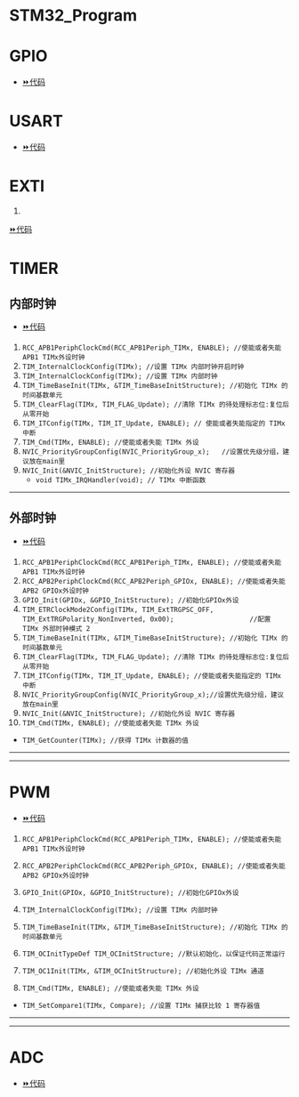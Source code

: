 # STM32_Program

# GPIO
 - [⏩代码](_Study\STM32\program\gpio.md)

# USART
 - [⏩代码](_Study\STM32\program\usart.md)

# EXTI

 1. 



[⏩代码](_Study\STM32\program\exti.md)

# TIMER

## 内部时钟

- [⏩代码](_Study\STM32\program\timer.md)

1. `RCC_APB1PeriphClockCmd(RCC_APB1Periph_TIMx, ENABLE); //使能或者失能 APB1 TIMx外设时钟`
2. `TIM_InternalClockConfig(TIMx); //设置 TIMx 内部时钟开启时钟 `
3. `TIM_InternalClockConfig(TIMx); //设置 TIMx 内部时钟`
4. `TIM_TimeBaseInit(TIMx, &TIM_TimeBaseInitStructure); //初始化 TIMx 的时间基数单元`
5. `TIM_ClearFlag(TIMx, TIM_FLAG_Update); //清除 TIMx 的待处理标志位:复位后从零开始`
6. `TIM_ITConfig(TIMx, TIM_IT_Update, ENABLE); // 使能或者失能指定的 TIMx 中断`
7. `TIM_Cmd(TIMx, ENABLE); //使能或者失能 TIMx 外设`
8. `NVIC_PriorityGroupConfig(NVIC_PriorityGroup_x);   //设置优先级分组，建议放在main里`
9. `NVIC_Init(&NVIC_InitStructure); //初始化外设 NVIC 寄存器`
   - `void TIMx_IRQHandler(void); // TIMx 中断函数`

---

## 外部时钟

- [⏩代码](_Study\STM32\program\timer1.md)

1. `RCC_APB1PeriphClockCmd(RCC_APB1Periph_TIMx, ENABLE); //使能或者失能 APB1 TIMx外设时钟`
2. `RCC_APB2PeriphClockCmd(RCC_APB2Periph_GPIOx, ENABLE); //使能或者失能 APB2 GPIOx外设时钟`
3. `GPIO_Init(GPIOx, &GPIO_InitStructure); //初始化GPIOx外设`
4. `TIM_ETRClockMode2Config(TIMx, TIM_ExtTRGPSC_OFF, TIM_ExtTRGPolarity_NonInverted, 0x00);                   //配置 TIMx 外部时钟模式 2`
5. `TIM_TimeBaseInit(TIMx, &TIM_TimeBaseInitStructure); //初始化 TIMx 的时间基数单元`
6. `TIM_ClearFlag(TIMx, TIM_FLAG_Update); //清除 TIMx 的待处理标志位:复位后从零开始`
7. `TIM_ITConfig(TIMx, TIM_IT_Update, ENABLE); //使能或者失能指定的 TIMx 中断`
8. `NVIC_PriorityGroupConfig(NVIC_PriorityGroup_x);//设置优先级分组，建议放在main里`
9. `NVIC_Init(&NVIC_InitStructure); //初始化外设 NVIC 寄存器`
10. `TIM_Cmd(TIMx, ENABLE); //使能或者失能 TIMx 外设`
  - `TIM_GetCounter(TIMx); //获得 TIMx 计数器的值`


---

---

# PWM

- [⏩代码](_Study\STM32\program\pwm.md)

1. `RCC_APB1PeriphClockCmd(RCC_APB1Periph_TIMx, ENABLE); //使能或者失能 APB1 TIMx外设时钟`

2. `RCC_APB2PeriphClockCmd(RCC_APB2Periph_GPIOx, ENABLE); //使能或者失能 APB2 GPIOx外设时钟`

3. `GPIO_Init(GPIOx, &GPIO_InitStructure); //初始化GPIOx外设`

4. `TIM_InternalClockConfig(TIMx); //设置 TIMx 内部时钟`

5. `TIM_TimeBaseInit(TIMx, &TIM_TimeBaseInitStructure); //初始化 TIMx 的时间基数单元`

6. `TIM_OCInitTypeDef TIM_OCInitStructure; //默认初始化，以保证代码正常运行`

7. `TIM_OC1Init(TIMx, &TIM_OCInitStructure); //初始化外设 TIMx 通道`

8. `TIM_Cmd(TIMx, ENABLE); //使能或者失能 TIMx 外设`

  - `TIM_SetCompare1(TIMx, Compare); //设置 TIMx 捕获比较 1 寄存器值`

  

---

---



# ADC
 - [⏩代码](_Study\STM32\program\adc.md)







